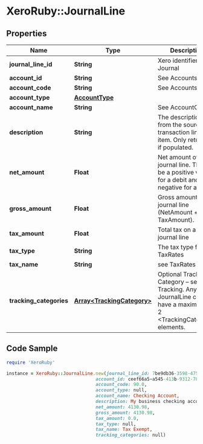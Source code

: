 # XeroRuby::JournalLine

## Properties

Name | Type | Description | Notes
------------ | ------------- | ------------- | -------------
**journal_line_id** | **String** | Xero identifier for Journal | [optional] 
**account_id** | **String** | See Accounts | [optional] 
**account_code** | **String** | See Accounts | [optional] 
**account_type** | [**AccountType**](AccountType.md) |  | [optional] 
**account_name** | **String** | See AccountCodes | [optional] 
**description** | **String** | The description from the source transaction line item. Only returned if populated. | [optional] 
**net_amount** | **Float** | Net amount of journal line. This will be a positive value for a debit and negative for a credit | [optional] 
**gross_amount** | **Float** | Gross amount of journal line (NetAmount + TaxAmount). | [optional] 
**tax_amount** | **Float** | Total tax on a journal line | [optional] [readonly] 
**tax_type** | **String** | The tax type from TaxRates | [optional] 
**tax_name** | **String** | see TaxRates | [optional] 
**tracking_categories** | [**Array&lt;TrackingCategory&gt;**](TrackingCategory.md) | Optional Tracking Category – see Tracking. Any JournalLine can have a maximum of 2 &lt;TrackingCategory&gt; elements. | [optional] 

## Code Sample

```ruby
require 'XeroRuby'

instance = XeroRuby::JournalLine.new(journal_line_id: 7be9db36-3598-4755-ba5c-c2dbc8c4a7a2,
                                 account_id: ceef66a5-a545-413b-9312-78a53caadbc4,
                                 account_code: 90.0,
                                 account_type: null,
                                 account_name: Checking Account,
                                 description: My business checking account,
                                 net_amount: 4130.98,
                                 gross_amount: 4130.98,
                                 tax_amount: 0.0,
                                 tax_type: null,
                                 tax_name: Tax Exempt,
                                 tracking_categories: null)
```


